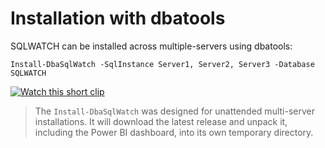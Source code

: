 # Installation with dbatools

SQLWATCH can be installed across multiple-servers using dbatools:

```text
Install-DbaSqlWatch -SqlInstance Server1, Server2, Server3 -Database SQLWATCH
```

[![Watch this short clip](http://img.youtube.com/vi/W38osuBv_Q8/0.jpg)](http://www.youtube.com/watch?v=W38osuBv_Q8 "Watch this short clip")

>The `Install-DbaSqlWatch` was designed for unattended multi-server installations. It will download the latest release and unpack it, including the Power BI dashboard, into its own temporary directory. 
